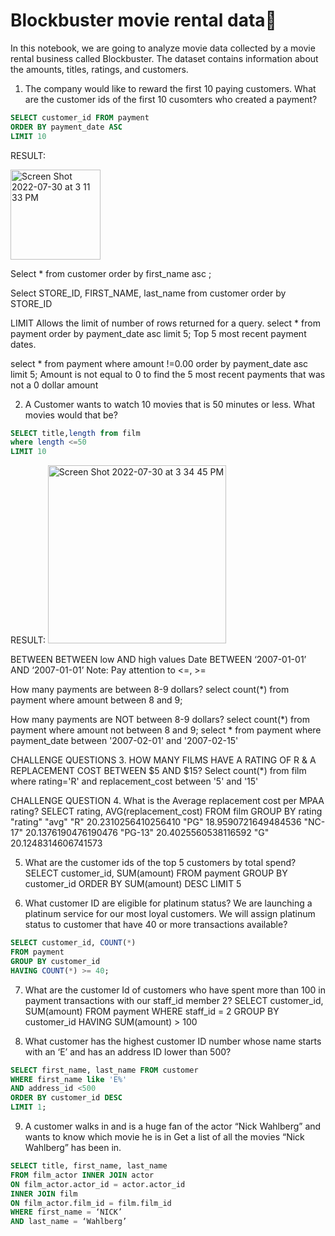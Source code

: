 # Blockbuster movie rental data🎥

  
In this notebook, we are going to analyze movie data collected by a movie rental business called Blockbuster. The dataset contains information about the amounts, titles, ratings, and customers. 

1. The company would like to reward the first 10 paying customers. What are the customer ids of the first 10 cusomters who created a payment? 
```sql -- Add 3 backticks followed by sql
SELECT customer_id FROM payment
ORDER BY payment_date ASC
LIMIT 10
``` 
RESULT:

<img width="144" alt="Screen Shot 2022-07-30 at 3 11 33 PM" src="https://user-images.githubusercontent.com/110305874/182001873-9c2e4aa9-d46e-4a65-9485-15b1997962fe.png">


Select * from customer
order by first_name asc ;

Select STORE_ID, FIRST_NAME, last_name from customer
order by STORE_ID

LIMIT
Allows the limit of number of rows returned for a query. 
select * from payment 
order by payment_date asc
limit 5;
Top 5 most recent payment dates. 

select * from payment 
where amount !=0.00
order by payment_date asc
limit 5;
Amount is not equal to 0 to find the 5 most recent payments that was not a 0 dollar amount

2. A Customer wants to watch 10 movies that is 50 minutes or less. What movies would that be? 
```sql -- Add 3 backticks followed by sql
SELECT title,length from film
where length <=50
LIMIT 10
```
RESULT:
<img width="285" alt="Screen Shot 2022-07-30 at 3 34 45 PM" src="https://user-images.githubusercontent.com/110305874/182002365-9ce75653-7e60-461e-a774-d35f3bca4686.png">

BETWEEN 
BETWEEN low AND high values
Date BETWEEN ‘2007-01-01’ AND ‘2007-01-01’
Note: Pay attention to <=, >=

How many payments are between 8-9 dollars? 
select count(*) from payment
where amount between 8 and 9;

How many payments are NOT between 8-9 dollars? 
select count(*) from payment
where amount not between 8 and 9;
select * from payment
where payment_date between '2007-02-01' and '2007-02-15'

CHALLENGE QUESTIONS
3. HOW MANY FILMS HAVE A RATING OF R & A REPLACEMENT COST BETWEEN $5 AND $15? 
Select count(*) from film
where rating='R' and replacement_cost between '5' and '15'


CHALLENGE QUESTION
4. What is the Average replacement cost per MPAA rating? 
SELECT rating, AVG(replacement_cost)
FROM film
GROUP BY rating
"rating"	"avg"
"R"	20.2310256410256410
"PG"	18.9590721649484536
"NC-17"	20.1376190476190476
"PG-13"	20.4025560538116592
"G"	20.1248314606741573

5. What are the customer ids of the top 5 customers by total spend? 
SELECT customer_id, SUM(amount)
FROM payment
GROUP BY customer_id
ORDER BY SUM(amount) DESC
LIMIT 5


6. What customer ID are eligible for platinum status? We are launching a platinum service for our most loyal customers. We will assign platinum status to customer that have 40 or more transactions available? 
```sql -- Add 3 backticks followed by sql
SELECT customer_id, COUNT(*) 
FROM payment
GROUP BY customer_id
HAVING COUNT(*) >= 40;
```

7. What are the customer Id of customers who have spent more than 100 in payment transactions with our staff_id member 2? 
SELECT customer_id, SUM(amount) FROM payment
WHERE staff_id = 2
GROUP BY customer_id
HAVING SUM(amount) > 100


8. What customer has the highest customer ID number whose name starts with an ‘E’ and has an address ID lower than 500? 
```sql -- Add 3 backticks followed by sql
SELECT first_name, last_name FROM customer
WHERE first_name like 'E%'
AND address_id <500
ORDER BY customer_id DESC
LIMIT 1;
```

9. A customer walks in and is a huge fan of the actor “Nick Wahlberg” and wants to know which movie he is in 
Get a list of all the movies “Nick Wahlberg” has been in. 
```sql -- Add 3 backticks followed by sql
SELECT title, first_name, last_name
FROM film_actor INNER JOIN actor
ON film_actor.actor_id = actor.actor_id
INNER JOIN film
ON film_actor.film_id = film.film_id
WHERE first_name = ‘NICK’
AND last_name = ‘Wahlberg’
```



